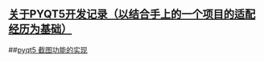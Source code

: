 ﻿## [关于PYQT5开发记录（以结合手上的一个项目的适配经历为基础）][1]

##[pyqt5 截图功能的实现][2]

[1]: https://www.jianshu.com/u/e410909d5b98
[2]:https://github.com/frankcreating/frankcreating.github.io/blob/master/guide.md